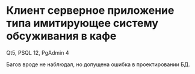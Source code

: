 <h1>Клиент серверное приложение типа имитирующее систему обсуживания в кафе</h1>

Qt5, PSQL 12, PgAdmin 4

Багов вроде не наблюдал, но допущена ошибка в проектировании БД.
